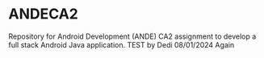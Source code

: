 # ANDECA2
Repository for Android Development (ANDE) CA2 assignment to develop a full stack Android Java application.
TEST by Dedi 08/01/2024
Again